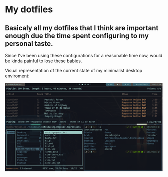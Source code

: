 # My dotfiles

## Basicaly all my dotfiles that I think are important enough due the time spent configuring to my personal taste. 

Since I've been using these configurations for a reasonable time now, would be kinda painful to lose these babies.

Visual representation of the current state of my minimalist desktop enviroment:

![image of the env](https://raw.githubusercontent.com/kodenart/dotfiles/master/currentExample.png)
